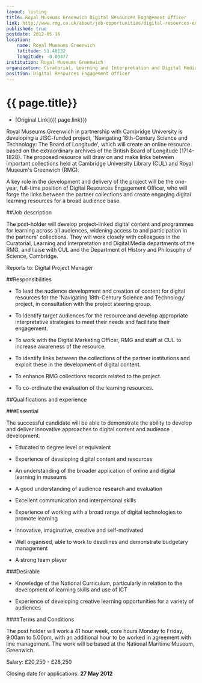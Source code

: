 ```yaml
---
layout: listing
title: Royal Museums Greenwich Digital Resources Engagement Officer
link: http://www.rmg.co.uk/about/job-opportunities/digital-resources-engagement-officer
published: true
postdate: 2012-05-16
location:
	name: Royal Museums Greenwich
	latitude: 51.48132
	longitude: -0.00477
institution: Royal Museums Greenwich
organization: Curatorial, Learning and Interpretation and Digital Media departments
position: Digital Resources Engagement Officer
---
```



# {{ page.title}}

* [Original Link]({{ page.link}})


Royal Museums Greenwich in partnership with Cambridge University is developing a JISC-funded project, 'Navigating 18th-Century Science and Technology: The Board of Longitude', which will create an online resource based on the extraordinary archives of the British Board of Longitude (1714-1828). The proposed resource will draw on and make links between important collections held at Cambridge University Library (CUL) and Royal Museum's Greenwich (RMG). 

A key role in the development and delivery of the project will be the one-year, full-time position of Digital Resources Engagement Officer, who will forge the links between the partner collections and create engaging digital learning resources for a broad audience base.

##Job description

The post-holder will develop project-linked digital content and programmes for learning across all audiences, widening access to and participation in the partners' collections. They will work closely with colleagues in the Curatorial, Learning and Interpretation and Digital Media departments of the RMG, and liaise with CUL and the Department of History and Philosophy of Science, Cambridge. 

Reports to: Digital Project Manager

##Responsibilities

* To lead the audience development and creation of content for digital resources for the 'Navigating 18th-Century Science and Technology' project, in consultation with the project steering group.

* To identify target audiences for the resource and develop appropriate interpretative strategies to meet their needs and facilitate their engagement.

* To work with the Digital Marketing Officer, RMG and staff at CUL to increase awareness of the resource.

* To identify links between the collections of the partner institutions and exploit these in the development of digital content.

* To enhance RMG collections records related to the project.

* To co-ordinate the evaluation of the learning resources.


##Qualifications and experience

###Essential

The successful candidate will be able to demonstrate the ability to develop and deliver innovative approaches to digital content and audience development.
* Educated to degree level or equivalent

* Experience of developing digital content and resources

* An understanding of the broader application of online and digital learning in museums

* A good understanding of audience research and evaluation

* Excellent communication and interpersonal skills

* Experience of working with a broad range of digital technologies to promote learning

* Innovative, imaginative, creative and self-motivated

* Well organised, able to work to deadlines and demonstrate budgetary management

* A strong team player

###Desirable

* Knowledge of the National Curriculum, particularly in relation to the development of learning skills and use of ICT

* Experience of developing creative learning opportunities for a variety of audiences

####Terms and Conditions

The post holder will work a 41 hour week, core hours Monday to Friday, 9.00am to 5.00pm, with an additional hour to be worked in agreement with line management. The work will be based at the National Maritime Museum, Greenwich.

Salary:  &pound;20,250 - &pound;28,250

Closing date for applications: **27 May 2012**